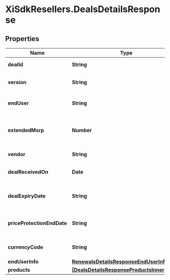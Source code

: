 # XiSdkResellers.DealsDetailsResponse

## Properties

Name | Type | Description | Notes
------------ | ------------- | ------------- | -------------
**dealId** | **String** | Deal/Special bid number. | [optional] 
**version** | **String** | Most recent version number of the deal. | [optional] 
**endUser** | **String** | The end user/customer&#39;s name. | [optional] 
**extendedMsrp** | **Number** | Extended MSRP - Manufacturer Suggested Retail Price X Quantity. | [optional] 
**vendor** | **String** | The vendor&#39;s name. | [optional] 
**dealReceivedOn** | **Date** | The date on which the deal starts. | [optional] 
**dealExpiryDate** | **String** | Expiration date of the deal/Special bid. | [optional] 
**priceProtectionEndDate** | **String** | The date on which the price protection will end. | [optional] 
**currencyCode** | **String** | Country specific currency code. | [optional] 
**endUserInfo** | [**RenewalsDetailsResponseEndUserInfoInner**](RenewalsDetailsResponseEndUserInfoInner.md) |  | [optional] 
**products** | [**[DealsDetailsResponseProductsInner]**](DealsDetailsResponseProductsInner.md) |  | [optional] 


